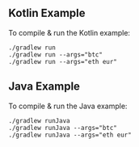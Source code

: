 ## Kotlin Example
To compile & run the Kotlin example:

```text
./gradlew run
./gradlew run --args="btc"
./gradlew run --args="eth eur"
```

## Java Example

To compile & run the Java example:

```text
./gradlew runJava
./gradlew runJava --args="btc"
./gradlew runJava --args="eth eur"
```
